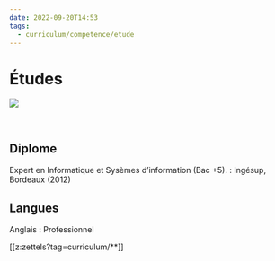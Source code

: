 ```yaml
---
date: 2022-09-20T14:53
tags:
  - curriculum/competence/etude
---
```


# Études

<img src="https://images.pexels.com/photos/1370298/pexels-photo-1370298.jpeg?auto=compress&cs=tinysrgb&fit=crop&h=627&w=1200"/>

$~$

## Diplome

Expert en Informatique et Sysèmes d’information (Bac +5).
: Ingésup, Bordeaux (2012)

## Langues

Anglais
: Professionnel


[[z:zettels?tag=curriculum/**]]
